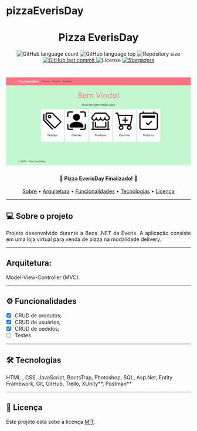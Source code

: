 ﻿# pizzaEverisDay

<h1 align="center">Pizza EverisDay</h1>

<p align="center">
  <img alt="GitHub language count" src="https://img.shields.io/github/languages/count/Beca-1503/EverisDay?color=%2304D361">

  <img alt="GitHub language top" src="https://img.shields.io/github/languages/top/Beca-1503/EverisDay">  

  <img alt="Repository size" src="https://img.shields.io/github/repo-size/Beca-1503/EverisDay">  
  
  <a href="https://github.com/Beca-1503/EverisDay/commits/master">
    <img alt="GitHub last commit" src="https://img.shields.io/github/last-commit/Beca-1503/EverisDay">
  </a>
    
   <img alt="License" src="https://img.shields.io/github/license/Beca-1503/EverisDay-brightgreen">

   <a href="https://github.com/Beca-1503/EverisDay/stargazers">
    <img alt="Stargazers" src="https://img.shields.io/github/stars/Beca-1503/EverisDay?style=social">
  </a>  
</p>

<h1 align="center">
    <img alt="Pizza EverisDay" title="#Pizza EverisDay" src="./assets/PizzaEverisDay.jpg" />
</h1>

<h4 align="center"> 
	🛒  Pizza EverisDay Finalizado! 🛒
</h4>

<p align="center">
 <a href="#-sobre-o-projeto">Sobre</a> •
 <a href="#-arquitetura">Arquitetura</a> •
  <a href="#%EF%B8%8F-funcionalidades">Funcionalidades</a> •
 <a href="#-tecnologias">Tecnologias</a> •  
 <a href="#user-content--licença">Licença</a>
</p>

---
## 💻 Sobre o projeto
  
<p align="justify">
Projeto desenvolvido durante a Beca .NET da Everis. A aplicação consiste em uma loja virtual para venda de pizza na modalidade delivery.
</p>

---
## Arquitetura:
  Model-View-Controller (MVC).
  
---
## ⚙️ Funcionalidades

 - [x] CRUD de produtos;
 - [x] CRUD de usuários;
 - [x] CRUD de pedidos;
 - [ ] Testes

---
## 🛠 Tecnologias

HTML , CSS, JavaScript, BootsTrap, Photoshop, SQL, Asp.Net, Entity Framework, Git, GitHub, Trello, XUnity**, Postman**

---
## 📝 Licença

Este projeto esta sobe a licença [MIT](./LICENSE).